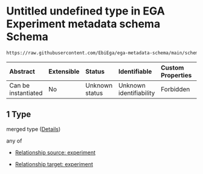 # Untitled undefined type in EGA Experiment metadata schema Schema

```txt
https://raw.githubusercontent.com/EbiEga/ega-metadata-schema/main/schemas/EGA.experiment.json#/properties/experimentRelationships/items/allOf/1/anyOf/1/allOf/1
```



| Abstract            | Extensible | Status         | Identifiable            | Custom Properties | Additional Properties | Access Restrictions | Defined In                                                                           |
| :------------------ | :--------- | :------------- | :---------------------- | :---------------- | :-------------------- | :------------------ | :----------------------------------------------------------------------------------- |
| Can be instantiated | No         | Unknown status | Unknown identifiability | Forbidden         | Allowed               | none                | [EGA.experiment.json\*](../../../schemas/EGA.experiment.json "open original schema") |

## 1 Type

merged type ([Details](ega-1-properties-experiment-relationships-items-allof-relationship-constraints-for-an-experiment-anyof-allowed-relationships-of-type-groupedwith-isafter-sameas-optional-ones-allof-1.md))

any of

* [Relationship source: experiment](ega-4-defs-relationship-source-experiment.md "check type definition")

* [Relationship target: experiment](ega-4-defs-relationship-target-experiment.md "check type definition")
